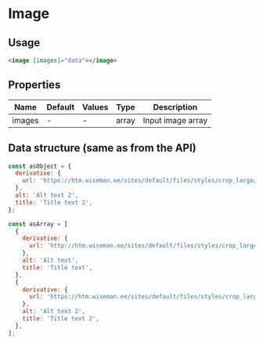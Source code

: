 # Image

## Usage

```html
<image [images]="data"></image>
```

## Properties

| Name  | Default  | Values  |  Type | Description  |
|---|---|---|---|---|
| images | - | - | array | Input image array

## Data structure (same as from the API)
```javascript
const asObject = {
  derivative: {
    url: 'https://htm.wiseman.ee/sites/default/files/styles/crop_large/public/2019-04/4.9mb_1.jpg?itok=advang_9',
  },
  alt: 'Alt text 2',
  title: 'Title text 2',
};

const asArray = [
  {
    derivative: {
      url: 'http://htm.wiseman.ee/sites/default/files/styles/crop_large/public/2019-09/4.jpeg?itok=6nd3dmsR',
    },
    alt: 'Alt text',
    title: 'Title text',
  },
  {
    derivative: {
      url: 'https://htm.wiseman.ee/sites/default/files/styles/crop_large/public/2019-04/4.9mb_1.jpg?itok=advang_9',
    },
    alt: 'Alt text 2',
    title: 'Title text 2',
  },
];
```



